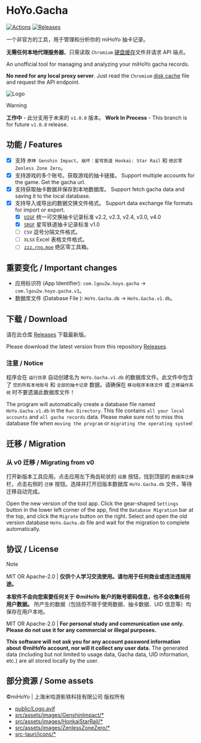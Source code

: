 # HoYo.Gacha

[![Actions](https://img.shields.io/github/actions/workflow/status/lgou2w/HoYo.Gacha/build.yml?branch=v1&logo=github&style=flat-square)](https://github.com/lgou2w/HoYo.Gacha/actions)
[![Releases](https://img.shields.io/github/v/release/lgou2w/HoYo.Gacha?logo=github&style=flat-square&include_prereleases)](https://github.com/lgou2w/HoYo.Gacha/releases)

一个非官方的工具，用于管理和分析你的 miHoYo 抽卡记录。

**无需任何本地代理服务器**。只需读取 `Chromium` [硬盘缓存](docs/DiskCache.md)文件并请求 API 端点。

An unofficial tool for managing and analyzing your miHoYo gacha records.

**No need for any local proxy server**. Just read the `Chromium` [disk cache](docs/DiskCache.md) file and request the API endpoint.

![Logo](src-tauri/icons/128x128.png)

> [!WARNING]
> **工作中** - 此分支用于未来的 `v1.0.0` 版本。
> **Work In Process** - This branch is for future `v1.0.0` release.

## 功能 / Features

- [x] 支持 `原神 Genshin Impact`、`崩坏：星穹铁道 Honkai: Star Rail` 和 `绝区零 Zenless Zone Zero`。
- [x] 支持游戏的多个账号。获取游戏的抽卡链接。 Support multiple accounts for the game. Get the gacha url.
- [x] 支持获取抽卡数据并保存到本地数据库。 Support fetch gacha data and saving it to the local database.
- [x] 支持导入或导出的数据交换文件格式。 Support data exchange file formats for import or export.
  - [x] [`UIGF`](https://uigf.org/zh/standards/uigf.html) 统一可交换抽卡记录标准 v2.2, v2.3, v2.4, v3.0, v4.0
  - [x] [`SRGF`](https://uigf.org/zh/standards/srgf.html) 星穹铁道抽卡记录标准 v1.0
  - [ ] `CSV` 逗号分隔文件格式。
  - [ ] `XLSX` Excel 表格文件格式。
  - [ ] [`zzz.rng.moe`](https://zzz.rng.moe) 绝区零工具箱。

## 重要变化 / Important changes

- 应用标识符 (App Identifier): `com.lgou2w.hoyo.gacha` -> `com.lgou2w.hoyo.gacha.v1`。
- 数据库文件 (Database File ): `HoYo.Gacha.db`         -> `HoYo.Gacha.v1.db`。

## 下载 / Download

请在此仓库 [Releases](https://github.com/lgou2w/HoYo.Gacha/releases) 下载最新版。

Please download the latest version from this repository [Releases](https://github.com/lgou2w/HoYo.Gacha/releases).

### 注意 / Notice

程序会在 `运行目录` 自动创建名为 `HoYo.Gacha.v1.db` 的数据库文件。此文件中包含了 `您的所有本地账号` 和 `全部的抽卡记录` 数据。请确保在 `移动程序本体文件` 或 `迁移操作系统` 时不要遗漏此数据库文件！

The program will automatically create a database file named `HoYo.Gacha.v1.db` in the `Run Directory`. This file contains `all your local accounts` and `all gacha records` data. Please make sure not to miss this database file when `moving the program` or `migrating the operating system`!

## 迁移 / Migration

### 从 v0 迁移 / Migrating from v0

打开新版本工具应用。点击应用左下角齿轮状的 `设置` 按钮，找到顶部的 `数据库迁移` 栏，点击右侧的 `迁移` 按钮。选择并打开旧版本数据库 `HoYo.Gacha.db` 文件，等待迁移自动完成。

Open the new version of the tool app. Click the gear-shaped `Settings` button in the lower left corner of the app, find the `Database Migration` bar at the top, and click the `Migrate` button on the right. Select and open the old version database `HoYo.Gacha.db` file and wait for the migration to complete automatically.

## 协议 / License

> [!NOTE]
> MIT OR Apache-2.0 | **仅供个人学习交流使用。请勿用于任何商业或违法违规用途。**
>
> **本软件不会向您索要任何关于 ©miHoYo 账户的账号密码信息，也不会收集任何用户数据。** 所产生的数据（包括但不限于使用数据、抽卡数据、UID 信息等）均保存在用户本地。
>
> MIT OR Apache-2.0 | **For personal study and communication use only. Please do not use it for any commercial or illegal purposes.**
>
> **This software will not ask you for any account password information about ©miHoYo account, nor will it collect any user data.** The generated data (including but not limited to usage data, Gacha data, UID information, etc.) are all stored locally by the user.

## 部分资源 / Some assets

©miHoYo | 上海米哈游影铁科技有限公司 版权所有

- [public/Logo.avif](public/Logo.avif)
- [src/assets/images/GenshinImpact/*](src/assets/images/GenshinImpact)
- [src/assets/images/HonkaiStarRail/*](src/assets/images/HonkaiStarRail)
- [src/assets/images/ZenlessZoneZero/*](src/assets/images/ZenlessZoneZero)
- [src-tauri/icons/*](src-tauri/icons/)
